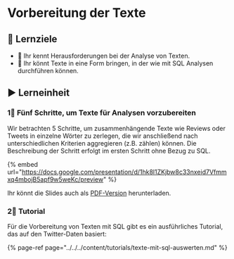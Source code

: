 # Vorbereitung der Texte

## 🎯 Lernziele

* 🎯 Ihr kennt Herausforderungen bei der Analyse von Texten.
* 🎯 Ihr könnt Texte in eine Form bringen, in der wie mit SQL Analysen durchführen können.

## ▶ Lerneinheit

### 1⃣ Fünf Schritte, um Texte für Analysen vorzubereiten

Wir betrachten 5 Schritte, um zusammenhängende Texte wie Reviews oder Tweets in einzelne Wörter zu zerlegen, die wir anschließend nach unterschiedlichen Kriterien aggregieren \(z.B. zählen\) können. Die Beschreibung der Schritt erfolgt im ersten Schritt ohne Bezug zu SQL.

{% embed url="https://docs.google.com/presentation/d/1hk8l1ZKjbw8c33nxeid7Vfmmxq4mbojB5apf9w5weKc/preview" %}

Ihr könnt die Slides auch als [PDF-Version](https://docs.google.com/presentation/d/1hk8l1ZKjbw8c33nxeid7Vfmmxq4mbojB5apf9w5weKc/export/pdf) herunterladen.

### 2⃣ Tutorial

Für die Vorbereitung von Texten mit SQL gibt es ein ausführliches Tutorial, das auf den Twitter-Daten basiert:

{% page-ref page="../../../content/tutorials/texte-mit-sql-auswerten.md" %}

